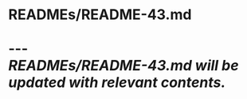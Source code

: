 # READMEs/README-43.md <br><br> --- <br> _READMEs/README-43.md will be updated with relevant contents._
